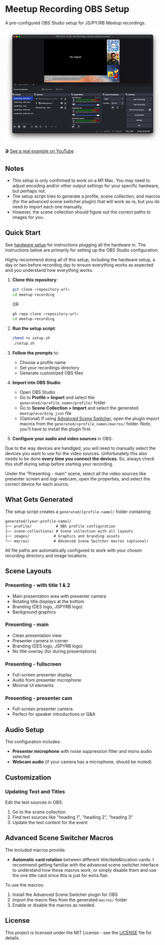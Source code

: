 # Meetup Recording OBS Setup

A pre-configured OBS Studio setup for JS/PY/RB Meetup recordings.

![an example of a configured OBS studio setup](demo.png)

🎬 [See a real example on YouTube](https://www.youtube.com/watch?v=V1W5v33yyt4&t=527s)

## Notes

- This setup is only confirmed to work on a M1 Mac. You may need to adjust encoding and/or other output settings for your specific hardware, but perhaps not.
- The setup script tries to generate a profile, scene collection, and macros (for the advanced scene switcher plugin) that will work as-is, but you do need to import each one manually.
- However, the scene collection should figure out the correct paths to images for you.

## Quick Start

See [hardware setup](docs/hardware-setup.md) for instructions plugging all the hardware in. The instructions below are primarily for setting up the OBS Studio configuration. 

Highly recommend doing all of this setup, including the hardware setup, a day or two before recording day to ensure everything works as expected and you understand how everything works.

1. **Clone this repository**:
   ```bash
   git clone <repository-url>
   cd meetup-recording
   ```

   OR

   ```bash
   gh repo clone <repository-url>
   cd meetup-recording
   ```

2. **Run the setup script**:
   ```bash
   chmod +x setup.sh
   ./setup.sh
   ```

3. **Follow the prompts** to:
   - Choose a profile name
   - Set your recordings directory
   - Generate customized OBS files

4. **Import into OBS Studio**:
   - Open OBS Studio
   - Go to **Profile > Import** and select the `generated/<profile_name>/profile/` folder
   - Go to **Scene Collection > Import** and select the generated `meetuprecording.json` file
   - (Optional) If using [Advanced Scene Switcher](https://obsproject.com/forum/resources/advanced-scene-switcher.395/), open the plugin import macros from the `generated/<profile_name>/macros/` folder. Note, you'll have to install the plugin first.

5. **Configure your audio and video sources** in OBS:

Due to the way devices are handlged, you will need to manually select the devices you want to use for the video sources. Unfortunately this also needs to be done **every time you connect the devices**. So, always check this stuff during setup before starting your recording.

Under the "Presenting - main" scene, select all the video sources like presenter screen and logi-webcam, open the properties, and select the correct device for each source.

## What Gets Generated

The setup script creates a `generated/[profile-name]/` folder containing:

```
generated/[your-profile-name]/
├── profile/           # OBS profile configuration
├── scene-collections/ # Scene collection with all layouts
├── images/           # Graphics and branding assets
└── macros/           # Advanced Scene Switcher macros (optional)
```

All file paths are automatically configured to work with your chosen recording directory and image locations.

## Scene Layouts

### Presenting - with title 1 & 2
- Main presentation area with presenter camera
- Rotating title displays at the bottom
- Branding (DES logo, JSPYRB logo)
- Background graphics

### Presenting - main
- Clean presentation view
- Presenter camera in corner
- Branding (DES logo, JSPYRB logo)
- No title overlay (for during presentations)

### Presenting - fullscreen
- Full-screen presenter display
- Audio from presenter microphone
- Minimal UI elements

### Presenting - presenter cam
- Full-screen presenter camera
- Perfect for speaker introductions or Q&A

## Audio Setup

The configuration includes:
- **Presenter microphone** with noise suppression filter and mono audio selected
- **Webcam audio** (if your camera has a microphone, should be muted)

## Customization

### Updating Text and Titles
Edit the text sources in OBS:
1. Go to the scene collection
2. Find text sources like "heading 1", "heading 2", "heading 3"
3. Update the text content for the event

## Advanced Scene Switcher Macros

The included macros provide:
- **Automatic card rotation** between different title/date&location cards. I recommend getting familiar with the advanced scene switcher interface to understand how these macros work, or simply disable them and use the one title card since this is just for extra flair.

To use the macros:
1. Install the Advanced Scene Switcher plugin for OBS
2. Import the macro files from the generated `macros/` folder
3. Enable or disable the macros as needed.

## License

This project is licensed under the MIT License - see the [LICENSE](LICENSE) file for details.